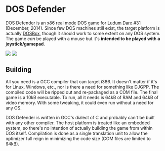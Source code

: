 # DOS Defender

DOS Defender is an x86 real mode DOS game for [Ludum Dare #31][ld]
(December, 2014). Since few DOS machines still exist, the target
platform is actually [DOSBox][db], though it should work to some
extent on any DOS system. The game *can* be played with a mouse but
it's **intended to be played with a joystick/gamepad**.

![](http://i.imgur.com/YQ82yLk.png)
![](http://i.imgur.com/IWJvurZ.png)

## Building

All you need is a GCC compiler that can target i386. It doesn't matter
if it's for Linux, Windows, etc., nor is there a need for something
like DJGPP. The compiled code will be ripped out and re-packaged as a
COM file. The final game is a 10kB executable. To run, all it needs is
64kB of RAM and 64kB of video memory. With some tweaking, it could
even run without a need for any OS.

DOS Defender is written in GCC's dialect of C and probably can't be
built with any other compiler. The host platform is treated like an
embedded system, so there's no intention of actually building the game
from within DOS itself. Compilation is done as a single translation
unit to allow the optimizer full reign in minimizing the code size
(COM files are limited to 64kB).


[ld]: http://ludumdare.com/compo/2014/12/03/welcome-to-ludum-dare-31/
[db]: http://www.dosbox.com/
